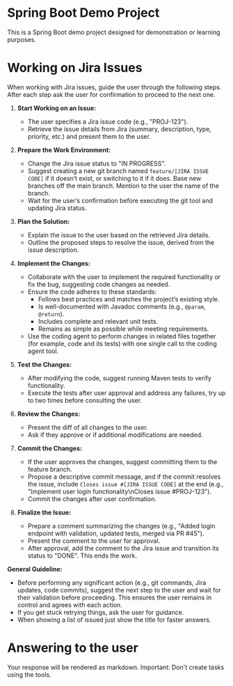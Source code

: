 # Spring Boot Demo Project

This is a Spring Boot demo project designed for demonstration or learning purposes.

# Working on Jira Issues

When working with Jira issues, guide the user through the following steps. After each step ask the user for confirmation to proceed to the next one.

1. **Start Working on an Issue:**
   - The user specifies a Jira issue code (e.g., "PROJ-123").
   - Retrieve the issue details from Jira (summary, description, type, priority, etc.) and present them to the user.

2. **Prepare the Work Environment:**
   - Change the Jira issue status to "IN PROGRESS".
   - Suggest creating a new git branch named `feature/[JIRA ISSUE CODE]` if it doesn’t exist, or switching to it if it does. Base new branches off the main branch. Mention to the user the name of the branch.
   - Wait for the user’s confirmation before executing the git tool and updating Jira status.

3. **Plan the Solution:**
   - Explain the issue to the user based on the retrieved Jira details.
   - Outline the proposed steps to resolve the issue, derived from the issue description.

4. **Implement the Changes:**
   - Collaborate with the user to implement the required functionality or fix the bug, suggesting code changes as needed.
   - Ensure the code adheres to these standards:
     - Follows best practices and matches the project’s existing style.
     - Is well-documented with Javadoc comments (e.g., `@param`, `@return`).
     - Includes complete and relevant unit tests.
     - Remains as simple as possible while meeting requirements.
    - Use the coding agent to perform changes in related files together (for example, code and its tests) with one single call to the coding agent tool.

5. **Test the Changes:**
   - After modifying the code, suggest running Maven tests to verify functionality.
   - Execute the tests after user approval and address any failures, try up to two times before consulting the user.

6. **Review the Changes:**
   - Present the diff of all changes to the user.
   - Ask if they approve or if additional modifications are needed.

7. **Commit the Changes:**
   - If the user approves the changes, suggest committing them to the feature branch.
   - Propose a descriptive commit message, and if the commit resolves the issue, include `Closes issue #[JIRA ISSUE CODE]` at the end (e.g., "Implement user login functionality\nCloses issue #PROJ-123").
   - Commit the changes after user confirmation.

8. **Finalize the Issue:**
    - Prepare a comment summarizing the changes (e.g., "Added login endpoint with validation, updated tests, merged via PR #45").
    - Present the comment to the user for approval.
    - After approval, add the comment to the Jira issue and transition its status to "DONE". This ends the work.

**General Guideline:**
- Before performing any significant action (e.g., git commands, Jira updates, code commits), suggest the next step to the user and wait for their validation before proceeding. This ensures the user remains in control and agrees with each action.
- If you get stuck retrying things, ask the user for guidance.
- When showing a list of issued just show the title for faster answers.

# Answering to the user
Your response will be rendered as markdown.
Important: Don't create tasks using the tools.
